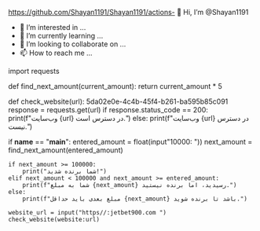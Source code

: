 https://github.com/Shayan1191/Shayan1191/actions- 👋 Hi, I’m @Shayan1191
- 👀 I’m interested in ...
- 🌱 I’m currently learning ...
- 💞️ I’m looking to collaborate on ...
- 📫 How to reach me ...

<!---
Shayan1191/Shayan1191 is a ✨ special ✨ repository because its `README.md` (this file) appears on your GitHub profile.
You can click the Preview link to take a look at your changes.
--->
import requests

def find_next_amount(current_amount):
    return current_amount * 5

def check_website(url):
  5da02e0e-4c4b-45f4-b261-ba595b85c091    response = requests.get(url)
    if response.status_code == 200:
        print(f"وب‌سایت {url} در دسترس است.")
    else:
        print(f"وب‌سایت {url} در دسترس نیست.")

if __name__ == "__main__":
    entered_amount = float(input"10000: "))
    next_amount = find_next_amount(entered_amount)
    
    if next_amount >= 100000:
        print("شما برنده شدید!")
    elif next_amount < 100000 and next_amount >= entered_amount:
        print(f"شما به مبلغ {next_amount} رسیدید، اما برنده نیستید.")
    else:
        print(f"مبلغ بعدی باید حداقل {next_amount} باشد تا برنده شوید.")
    
    website_url = input("https//:jetbet900.com ")
    check_website(website:url)
